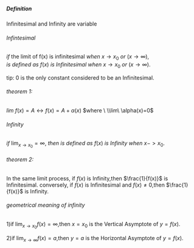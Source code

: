 ##### Definition
Infinitesimal and Infinity are variable

###### Infintesimal
$if \ \text{the\ limit\ of\ f(x) is\ infinitesimal}\ when\ x\to x_{0}\ or\ (x\to \infty),$
$is\ defined\  as \ f(x)\ is\  Infinitesimal\ when \ x\to x_{0}\ or\ (x\to \infty).$

tip:  0 is the only constant considered to be an Infinitesimal.
###### theorem 1:
$lim\ f(x)=A \leftrightarrow f(x)=A+\alpha(x)$
$where \ \\lim\ \alpha(x)=0$ 

###### Infinity
$if \ \lim_{ x \to x_{0} }=\infty$,
$then\  is\ defined \ as \ f(x)\  is\ Infinity\ when\ x->x_{0}.$
###### theorem 2:
In the same limit process, if $f(x)$ is Infinity,then $\frac{1}{f(x)}$ is Infinitesimal.
conversely,
if $f(x)$ is Infinitesimal and $f(x)\neq0$,then $\frac{1}{f(x)}$ is Infinity.

###### geometrical meaning of infinity

1)if $\lim_{ x \to x_{0} }f(x)=\infty$,then $x=x_{0}$
is the Vertical Asymptote of $y=f(x)$.

2)if $\lim_{ x \to \infty }f(x)=a$,then $y=a$ 
is the Horizontal Asymptote of $y=f(x)$.